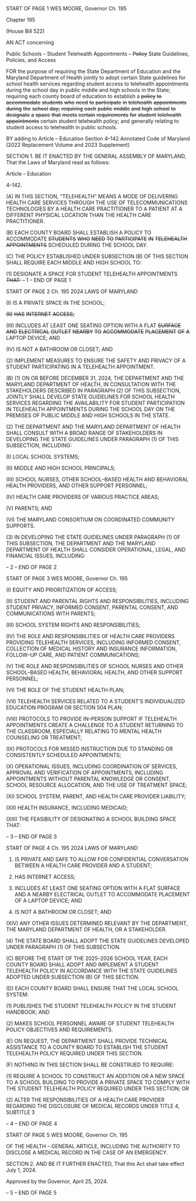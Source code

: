 START OF PAGE 1
WES MOORE, Governor Ch. 195

Chapter 195

(House Bill 522)

AN ACT concerning

Public Schools – Student Telehealth Appointments – ~~Policy~~ State Guidelines,
Policies, and Access

FOR the purpose of requiring the State Department of Education and the Maryland
Department of Health jointly to adopt certain State guidelines for school health
services regarding student access to telehealth appointments during the school day in
public middle and high schools in the State; requiring each county board of education
to establish a ~~policy~~ ~~to~~ ~~accommodate~~ ~~students~~ ~~who~~ ~~need~~ ~~to~~ ~~participate~~ ~~in~~ ~~telehealth~~
~~appointments~~ ~~during~~ ~~the~~ ~~school~~ ~~day;~~ ~~requiring~~ ~~each~~ ~~public~~ ~~middle~~ ~~and~~ ~~high~~ ~~school~~ ~~to~~
~~designate~~ ~~a~~ ~~space~~ ~~that~~ ~~meets~~ ~~certain~~ ~~requirements~~ ~~for~~ ~~student~~ ~~telehealth~~
~~appointments~~ certain student telehealth policy; and generally relating to student
access to telehealth in public schools.

BY adding to
Article – Education
Section 4–142
Annotated Code of Maryland
(2022 Replacement Volume and 2023 Supplement)

SECTION 1. BE IT ENACTED BY THE GENERAL ASSEMBLY OF MARYLAND,
That the Laws of Maryland read as follows:

Article – Education

4–142.

(A) IN THIS SECTION, “TELEHEALTH” MEANS A MODE OF DELIVERING
HEALTH CARE SERVICES THROUGH THE USE OF TELECOMMUNICATIONS
TECHNOLOGIES BY A HEALTH CARE PRACTITIONER TO A PATIENT AT A DIFFERENT
PHYSICAL LOCATION THAN THE HEALTH CARE PRACTITIONER.

(B) EACH COUNTY BOARD SHALL ESTABLISH A POLICY TO ACCOMMODATE
~~STUDENTS~~ ~~WHO~~ ~~NEED~~ ~~TO~~ ~~PARTICIPATE~~ ~~IN~~ ~~TELEHEALTH~~ ~~APPOINTMENTS~~
SCHEDULED DURING THE SCHOOL DAY.

(C) THE POLICY ESTABLISHED UNDER SUBSECTION (B) OF THIS SECTION
SHALL REQUIRE EACH MIDDLE AND HIGH SCHOOL TO:

(1) DESIGNATE A SPACE FOR STUDENT TELEHEALTH APPOINTMENTS
~~THAT:~~
– 1 –
END OF PAGE 1

START OF PAGE 2
Ch. 195 2024 LAWS OF MARYLAND

(I) IS A PRIVATE SPACE IN THE SCHOOL;

~~(II)~~ ~~HAS~~ ~~INTERNET~~ ~~ACCESS;~~

(III) INCLUDES AT LEAST ONE SEATING OPTION WITH A FLAT
~~SURFACE~~ ~~AND~~ ~~ELECTRICAL~~ ~~OUTLET~~ ~~NEARBY~~ ~~TO~~ ~~ACCOMMODATE~~ ~~PLACEMENT~~ ~~OF~~ ~~A~~
LAPTOP DEVICE; AND

(IV) IS NOT A BATHROOM OR CLOSET; AND

(2) IMPLEMENT MEASURES TO ENSURE THE SAFETY AND PRIVACY OF
A STUDENT PARTICIPATING IN A TELEHEALTH APPOINTMENT.

(B) (1) ON OR BEFORE DECEMBER 31, 2024, THE DEPARTMENT AND THE
MARYLAND DEPARTMENT OF HEALTH, IN CONSULTATION WITH THE
STAKEHOLDERS DESCRIBED IN PARAGRAPH (2) OF THIS SUBSECTION, JOINTLY
SHALL DEVELOP STATE GUIDELINES FOR SCHOOL HEALTH SERVICES REGARDING
THE AVAILABILITY FOR STUDENT PARTICIPATION IN TELEHEALTH APPOINTMENTS
DURING THE SCHOOL DAY ON THE PREMISES OF PUBLIC MIDDLE AND HIGH SCHOOLS
IN THE STATE.

(2) THE DEPARTMENT AND THE MARYLAND DEPARTMENT OF
HEALTH SHALL CONSULT WITH A BROAD RANGE OF STAKEHOLDERS IN DEVELOPING
THE STATE GUIDELINES UNDER PARAGRAPH (1) OF THIS SUBSECTION, INCLUDING:

(I) LOCAL SCHOOL SYSTEMS;

(II) MIDDLE AND HIGH SCHOOL PRINCIPALS;

(III) SCHOOL NURSES, OTHER SCHOOL–BASED HEALTH AND
BEHAVIORAL HEALTH PROVIDERS, AND OTHER SUPPORT PERSONNEL;

(IV) HEALTH CARE PROVIDERS OF VARIOUS PRACTICE AREAS;

(V) PARENTS; AND

(VI) THE MARYLAND CONSORTIUM ON COORDINATED
COMMUNITY SUPPORTS.

(3) IN DEVELOPING THE STATE GUIDELINES UNDER PARAGRAPH (1)
OF THIS SUBSECTION, THE DEPARTMENT AND THE MARYLAND DEPARTMENT OF
HEALTH SHALL CONSIDER OPERATIONAL, LEGAL, AND FINANCIAL ISSUES,
INCLUDING:

– 2 –
END OF PAGE 2

START OF PAGE 3
WES MOORE, Governor Ch. 195

(I) EQUITY AND PRIORITIZATION OF ACCESS;

(II) STUDENT AND PARENTAL RIGHTS AND RESPONSIBILITIES,
INCLUDING STUDENT PRIVACY, INFORMED CONSENT, PARENTAL CONSENT, AND
COMMUNICATIONS WITH PARENTS;

(III) SCHOOL SYSTEM RIGHTS AND RESPONSIBILITIES;

(IV) THE ROLE AND RESPONSIBILITIES OF HEALTH CARE
PROVIDERS PROVIDING TELEHEALTH SERVICES, INCLUDING INFORMED CONSENT,
COLLECTION OF MEDICAL HISTORY AND INSURANCE INFORMATION, FOLLOW–UP
CARE, AND PATIENT COMMUNICATIONS;

(V) THE ROLE AND RESPONSIBILITIES OF SCHOOL NURSES AND
OTHER SCHOOL–BASED HEALTH, BEHAVIORAL HEALTH, AND OTHER SUPPORT
PERSONNEL;

(VI) THE ROLE OF THE STUDENT HEALTH PLAN;

(VII) TELEHEALTH SERVICES RELATED TO A STUDENT’S
INDIVIDUALIZED EDUCATION PROGRAM OR SECTION 504 PLAN;

(VIII) PROTOCOLS TO PROVIDE IN–PERSON SUPPORT IF
TELEHEALTH APPOINTMENTS CREATE A CHALLENGE TO A STUDENT RETURNING TO
THE CLASSROOM, ESPECIALLY RELATING TO MENTAL HEALTH COUNSELING OR
TREATMENT;

(IX) PROTOCOLS FOR MISSED INSTRUCTION DUE TO STANDING
OR CONSISTENTLY SCHEDULED APPOINTMENTS;

(X) OPERATIONAL ISSUES, INCLUDING COORDINATION OF
SERVICES, APPROVAL AND VERIFICATION OF APPOINTMENTS, INCLUDING
APPOINTMENTS WITHOUT PARENTAL KNOWLEDGE OR CONSENT, SCHOOL RESOURCE
ALLOCATION, AND THE USE OF TREATMENT SPACE;

(XI) SCHOOL SYSTEM, PARENT, AND HEALTH CARE PROVIDER
LIABILITY;

(XII) HEALTH INSURANCE, INCLUDING MEDICAID;

(XIII) THE FEASIBILITY OF DESIGNATING A SCHOOL BUILDING
SPACE THAT:

– 3 –
END OF PAGE 3

START OF PAGE 4
Ch. 195 2024 LAWS OF MARYLAND

1. IS PRIVATE AND SAFE TO ALLOW FOR CONFIDENTIAL
CONVERSATION BETWEEN A HEALTH CARE PROVIDER AND A STUDENT;

2. HAS INTERNET ACCESS;

3. INCLUDES AT LEAST ONE SEATING OPTION WITH A
FLAT SURFACE AND A NEARBY ELECTRICAL OUTLET TO ACCOMMODATE PLACEMENT
OF A LAPTOP DEVICE; AND

4. IS NOT A BATHROOM OR CLOSET; AND

(XIV) ANY OTHER ISSUES DETERMINED RELEVANT BY THE
DEPARTMENT, THE MARYLAND DEPARTMENT OF HEALTH, OR A STAKEHOLDER.

(4) THE STATE BOARD SHALL ADOPT THE STATE GUIDELINES
DEVELOPED UNDER PARAGRAPH (1) OF THIS SUBSECTION.

(C) BEFORE THE START OF THE 2025–2026 SCHOOL YEAR, EACH COUNTY
BOARD SHALL ADOPT AND IMPLEMENT A STUDENT TELEHEALTH POLICY IN
ACCORDANCE WITH THE STATE GUIDELINES ADOPTED UNDER SUBSECTION (B) OF
THIS SECTION.

(D) EACH COUNTY BOARD SHALL ENSURE THAT THE LOCAL SCHOOL
SYSTEM:

(1) PUBLISHES THE STUDENT TELEHEALTH POLICY IN THE STUDENT
HANDBOOK; AND

(2) MAKES SCHOOL PERSONNEL AWARE OF STUDENT TELEHEALTH
POLICY OBJECTIVES AND REQUIREMENTS.

(E) ON REQUEST, THE DEPARTMENT SHALL PROVIDE TECHNICAL
ASSISTANCE TO A COUNTY BOARD TO ESTABLISH THE STUDENT TELEHEALTH
POLICY REQUIRED UNDER THIS SECTION.

(F) NOTHING IN THIS SECTION SHALL BE CONSTRUED TO REQUIRE:

(1) REQUIRE A SCHOOL TO CONSTRUCT AN ADDITION OR A NEW
SPACE TO A SCHOOL BUILDING TO PROVIDE A PRIVATE SPACE TO COMPLY WITH THE
STUDENT TELEHEALTH POLICY REQUIRED UNDER THIS SECTION; OR

(2) ALTER THE RESPONSIBILITIES OF A HEALTH CARE PROVIDER
REGARDING THE DISCLOSURE OF MEDICAL RECORDS UNDER TITLE 4, SUBTITLE 3

– 4 –
END OF PAGE 4

START OF PAGE 5
WES MOORE, Governor Ch. 195

OF THE HEALTH – GENERAL ARTICLE, INCLUDING THE AUTHORITY TO DISCLOSE A
MEDICAL RECORD IN THE CASE OF AN EMERGENCY.

SECTION 2. AND BE IT FURTHER ENACTED, That this Act shall take effect July
1, 2024.

Approved by the Governor, April 25, 2024.

– 5 –
END OF PAGE 5
